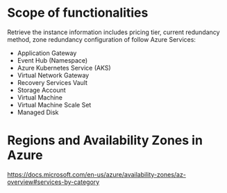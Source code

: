 # Scope of functionalities
Retrieve the instance information includes pricing tier, current redundancy method, zone redundancy configuration of follow Azure Services:

- Application Gateway
- Event Hub (Namespace)
- Azure Kubernetes Service (AKS)
- Virtual Network Gateway
- Recovery Services Vault
- Storage Account
- Virtual Machine
- Virtual Machine Scale Set
- Managed Disk

# Regions and Availability Zones in Azure
https://docs.microsoft.com/en-us/azure/availability-zones/az-overview#services-by-category
